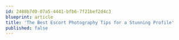 ```yaml
---
id: 2488b7d0-07a5-4441-bfb6-7f21bef2d4c3
blueprint: article
title: 'The Best Escort Photography Tips for a Stunning Profile'
published: false
---
```

